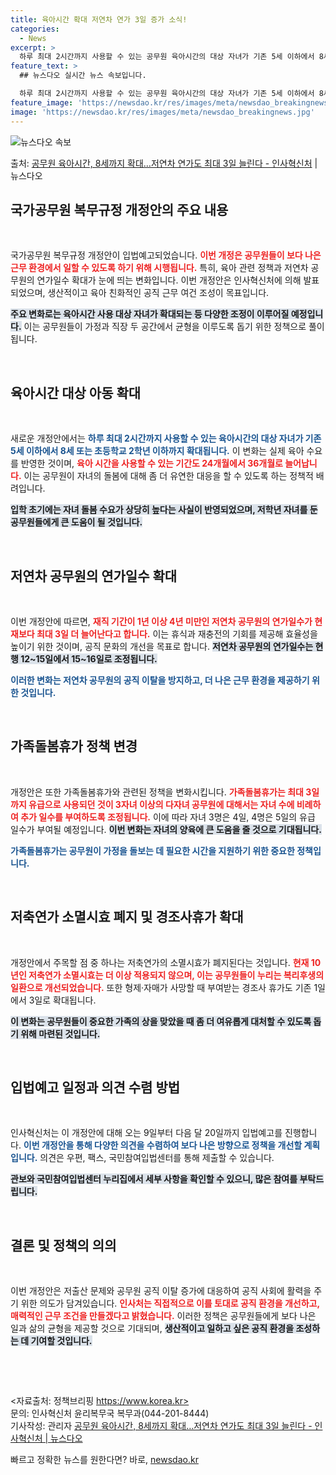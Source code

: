 ```yaml
---
title: 육아시간 확대 저연차 연가 3일 증가 소식!
categories:
  - News
excerpt: >
  하루 최대 2시간까지 사용할 수 있는 공무원 육아시간의 대상 자녀가 기존 5세 이하에서 8세 또는 초등학교 …
feature_text: >
  ## 뉴스다오 실시간 뉴스 속보입니다.

  하루 최대 2시간까지 사용할 수 있는 공무원 육아시간의 대상 자녀가 기존 5세 이하에서 8세 또는 초등학교 …
feature_image: 'https://newsdao.kr/res/images/meta/newsdao_breakingnews.jpg'
image: 'https://newsdao.kr/res/images/meta/newsdao_breakingnews.jpg'
---
```


![뉴스다오 속보](https://newsdao.kr/res/images/meta/newsdao_breakingnews.jpg)

<p>출처: <a href="https://newsdao.kr/3536" rel="dofollow">공무원 육아시간, 8세까지 확대…저연차 연가도 최대 3일 늘린다 - 인사혁신처</a> | 뉴스다오</p>

<h2 data-ke-size="size26">국가공무원 복무규정 개정안의 주요 내용</h2>

<p data-ke-size="size16">&nbsp;</p>

국가공무원 복무규정 개정안이 입법예고되었습니다. <b><span style="color: #ee2323;">이번 개정은 공무원들이 보다 나은 근무 환경에서 일할 수 있도록 하기 위해 시행됩니다.</span></b> 특히, 육아 관련 정책과 저연차 공무원의 연가일수 확대가 눈에 띄는 변화입니다. 이번 개정안은 인사혁신처에 의해 발표되었으며, 생산적이고 육아 친화적인 공직 근무 여건 조성이 목표입니다. 

<b><span style="background-color: #21538527;">주요 변화로는 육아시간 사용 대상 자녀가 확대되는 등 다양한 조정이 이루어질 예정입니다.</span></b> 이는 공무원들이 가정과 직장 두 공간에서 균형을 이루도록 돕기 위한 정책으로 풀이됩니다.

<p data-ke-size="size16">&nbsp;</p>

<h2 data-ke-size="size26">육아시간 대상 아동 확대</h2>

<p data-ke-size="size16">&nbsp;</p>

새로운 개정안에서는 <b><span style="color: #1a5490;">하루 최대 2시간까지 사용할 수 있는 육아시간의 대상 자녀가 기존 5세 이하에서 8세 또는 초등학교 2학년 이하까지 확대됩니다.</span></b> 이 변화는 실제 육아 수요를 반영한 것이며, <b><span style="color: #ee2323;">육아 시간을 사용할 수 있는 기간도 24개월에서 36개월로 늘어납니다.</span></b> 이는 공무원이 자녀의 돌봄에 대해 좀 더 유연한 대응을 할 수 있도록 하는 정책적 배려입니다.

<b><span style="background-color: #21538527;">입학 초기에는 자녀 돌봄 수요가 상당히 높다는 사실이 반영되었으며, 저학년 자녀를 둔 공무원들에게 큰 도움이 될 것입니다.</span></b>

<p data-ke-size="size16">&nbsp;</p>

<h2 data-ke-size="size26">저연차 공무원의 연가일수 확대</h2>

<p data-ke-size="size16">&nbsp;</p>

이번 개정안에 따르면, <b><span style="color: #ee2323;">재직 기간이 1년 이상 4년 미만인 저연차 공무원의 연가일수가 현재보다 최대 3일 더 늘어난다고 합니다.</span></b> 이는 휴식과 재충전의 기회를 제공해 효율성을 높이기 위한 것이며, 공직 문화의 개선을 목표로 합니다. <b><span style="background-color: #21538527;">저연차 공무원의 연가일수는 현행 12~15일에서 15~16일로 조정됩니다.</span></b>

<b><span style="color: #1a5490;">이러한 변화는 저연차 공무원의 공직 이탈을 방지하고, 더 나은 근무 환경을 제공하기 위한 것입니다.</span></b>

<p data-ke-size="size16">&nbsp;</p>

<h2 data-ke-size="size26">가족돌봄휴가 정책 변경</h2>

<p data-ke-size="size16">&nbsp;</p>

개정안은 또한 가족돌봄휴가와 관련된 정책을 변화시킵니다. <b><span style="color: #ee2323;">가족돌봄휴가는 최대 3일까지 유급으로 사용되던 것이 3자녀 이상의 다자녀 공무원에 대해서는 자녀 수에 비례하여 추가 일수를 부여하도록 조정됩니다.</span></b> 이에 따라 자녀 3명은 4일, 4명은 5일의 유급 일수가 부여될 예정입니다. <b><span style="background-color: #21538527;">이번 변화는 자녀의 양육에 큰 도움을 줄 것으로 기대됩니다.</span></b>

<b><span style="color: #1a5490;">가족돌봄휴가는 공무원이 가정을 돌보는 데 필요한 시간을 지원하기 위한 중요한 정책입니다.</span></b>

<p data-ke-size="size16">&nbsp;</p>

<h2 data-ke-size="size26">저축연가 소멸시효 폐지 및 경조사휴가 확대</h2>

<p data-ke-size="size16">&nbsp;</p>

개정안에서 주목할 점 중 하나는 저축연가의 소멸시효가 폐지된다는 것입니다. <b><span style="color: #ee2323;">현재 10년인 저축연가 소멸시효는 더 이상 적용되지 않으며, 이는 공무원들이 누리는 복리후생의 일환으로 개선되었습니다.</span></b> 또한 형제·자매가 사망할 때 부여받는 경조사 휴가도 기존 1일에서 3일로 확대됩니다. 

<b><span style="background-color: #21538527;">이 변화는 공무원들이 중요한 가족의 상을 맞았을 때 좀 더 여유롭게 대처할 수 있도록 돕기 위해 마련된 것입니다.</span></b>

<p data-ke-size="size16">&nbsp;</p>

<h2 data-ke-size="size26">입법예고 일정과 의견 수렴 방법</h2>

<p data-ke-size="size16">&nbsp;</p>

인사혁신처는 이 개정안에 대해 오는 9일부터 다음 달 20일까지 입법예고를 진행합니다. <b><span style="color: #1a5490;">이번 개정안을 통해 다양한 의견을 수렴하여 보다 나은 방향으로 정책을 개선할 계획입니다.</span></b> 의견은 우편, 팩스, 국민참여입법센터를 통해 제출할 수 있습니다. 

<b><span style="background-color: #21538527;">관보와 국민참여입법센터 누리집에서 세부 사항을 확인할 수 있으니, 많은 참여를 부탁드립니다.</span></b>

<p data-ke-size="size16">&nbsp;</p>

<h2 data-ke-size="size26">결론 및 정책의 의의</h2>

<p data-ke-size="size16">&nbsp;</p>

이번 개정안은 저출산 문제와 공무원 공직 이탈 증가에 대응하여 공직 사회에 활력을 주기 위한 의도가 담겨있습니다. <b><span style="color: #ee2323;">인사처는 직접적으로 이를 토대로 공직 환경을 개선하고, 매력적인 근무 조건을 만들겠다고 밝혔습니다.</span></b> 이러한 정책은 공무원들에게 보다 나은 일과 삶의 균형을 제공할 것으로 기대되며, <b><span style="background-color: #21538527;">생산적이고 일하고 싶은 공직 환경을 조성하는 데 기여할 것입니다.</span></b>

<p data-ke-size="size16">&nbsp;</p>

<p data-ke-size="size16">&nbsp;</p>

<!-- 추가적 내용 필요 시 아래에 작성 -->
<자료출처: 정책브리핑 https://www.korea.kr> 
<br>
문의: 인사혁신처 윤리복무국 복무과(044-201-8444)
<br>
기사작성: 관리자
<a href="https://newsdao.kr/3536">공무원 육아시간, 8세까지 확대…저연차 연가도 최대 3일 늘린다 - 인사혁신처 | 뉴스다오</a> 

빠르고 정확한 뉴스를 원한다면? 바로, <a href="https://newsdao.kr" rel="dofollow">newsdao.kr</a>


